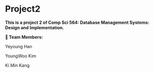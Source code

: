 # Project2

**This is a project 2 of Comp Sci 564: Database Management Systems: Design and Implementation.**

**🎀 Team Members:**

Yeyoung Han

YoungWoo Kim

Ki Min Kang
